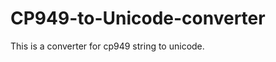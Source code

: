 CP949-to-Unicode-converter
==========================

This is a converter for cp949 string to unicode.
